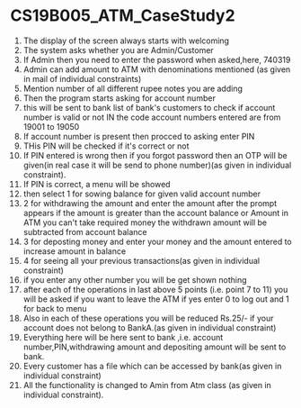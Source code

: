 # CS19B005_ATM_CaseStudy2
1.  The display of the screen always starts with welcoming 
2.  The system asks whether you are Admin/Customer
3.  If Admin then you need to enter the password when asked,here, 740319
4.  Admin can add amount to ATM with denominations mentioned (as given in mail of individual constraints)
5.  Mention number of all different rupee notes you are adding
6.  Then the program starts asking for account number 
7.  this will be sent to bank list of bank's customers to check if account number is valid or not    IN the code account numbers entered are from 19001 to 19050
8.  If account number is present then procced to asking enter PIN
9.  THis PIN will be checked if it's correct or not
10. If PIN entered is wrong then if you forgot password then an OTP will be given(in real case it will be send to phone number)(as given in individual constraint).
11. If PIN is correct, a menu will be showed 
12. then select 1 for sowing balance for given valid account number
13. 2 for withdrawing the amount and enter the amount after the prompt appears if the amount is greater than the account balance  or Amount in ATM you can't take required money        the withdrawn amount will be subtracted from account balance
14. 3 for deposting money  and enter your money and the amount entered to increase amount in balance 
15. 4 for seeing all your previous transactions(as given in individual constraint)
16. if you enter any other number you will be get shown nothing 
17. after each of the operations in last above 5 points (i.e. point 7 to 11) you will be asked if you want to leave the ATM if  yes enter 0 to log out and 1 for back to menu
18. Also in each of these operations you will be reduced Rs.25/- if your account does not belong to BankA.(as given in individual constraint)
19. Everything here will be here sent to bank ,i.e. account number,PIN,withdrawing amount and depositing amount will be sent to bank. 
20. Every customer has a file which can be accessed by bank(as given in individual constraint)
21. All the functionality is changed to Amin from Atm class (as given in individual constraint). 
